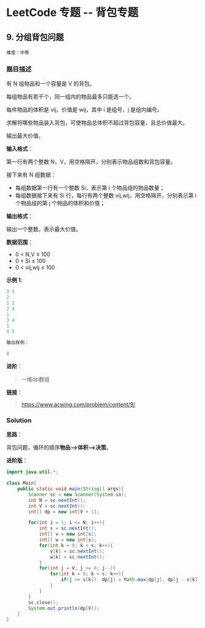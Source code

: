 # LeetCode 专题 -- 背包专题

## 9. 分组背包问题

`难度：中等`

### 题目描述

有 N 组物品和一个容量是 V 的背包。

每组物品有若干个，同一组内的物品最多只能选一个。

每件物品的体积是 vij，价值是 wij，其中 i 是组号，j 是组内编号。

求解将哪些物品装入背包，可使物品总体积不超过背包容量，且总价值最大。

输出最大价值。

**输入格式**：

第一行有两个整数 N，V，用空格隔开，分别表示物品组数和背包容量。

接下来有 N 组数据：

- 每组数据第一行有一个整数 Si，表示第 i 个物品组的物品数量；
- 每组数据接下来有 Si 行，每行有两个整数 vij,wij，用空格隔开，分别表示第 i 个物品组的第 j 个物品的体积和价值；

**输出格式**：

输出一个整数，表示最大价值。

**数据范围**：

- 0 < N,V ≤ 100
- 0 < Si ≤ 100
- 0 < vij,wij ≤ 100

**示例 1**:

```r
3 5
2
1 2
2 4
1
3 4
1
4 5

输出样例：

8
```

**进阶**：

> 一维dp数组

**链接**：
> <https://www.acwing.com/problem/content/9/>

### Solution


**思路**：

背包问题，循环的顺序**物品-->体积-->决策**。

**进阶版**：

```java
import java.util.*;

class Main{
    public static void main(String[] args){
        Scanner sc = new Scanner(System.in);
        int N = sc.nextInt();
        int V = sc.nextInt();
        int[] dp = new int[V + 1];

        for(int i = 1; i <= N; i++){
            int s = sc.nextInt();
            int[] v = new int[s];
            int[] w = new int[s];
            for(int k = 0; k < s; k++){
                v[k] = sc.nextInt();
                w[k] = sc.nextInt();
            }
            for(int j = V; j >= 0; j--){
                for(int k = 0; k < s; k++){
                    if(j >= v[k])  dp[j] = Math.max(dp[j], dp[j - v[k]] + w[k]);
                }
            }
        }
        sc.close();
        System.out.println(dp[V]);
    }
}
```
